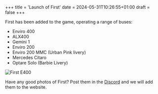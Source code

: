 +++
title = 'Launch of First'
date = 2024-05-31T10:26:55+01:00
draft = false
+++

First has been added to the game, operating a range of buses:
- Enviro 400
- ALX400
- Gemini 1
- Enviro 200
- Enviro 200 MMC (Urban Pink livery)
- Mercedes Citaro
- Optare Solo (Barbie Livery)

![First E400](/operators/first-scaled.webp)

Have any good photos of First? Post them in the [Discord](https://discord.gg/GFtEWXdqzm) and we will add them to the website.
